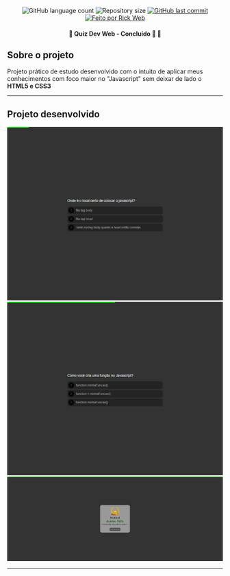 <p align="center">
  <img alt="GitHub language count" src="https://img.shields.io/github/languages/count/rickweb3/quiz-dev-web?color=%2304D361">
  <img alt="Repository size" src="https://img.shields.io/github/repo-size/rickweb3/quiz-dev-web">
  <a href="https://github.com/rickweb3/quiz-dev-web/commits/master">
    <img alt="GitHub last commit" src="https://img.shields.io/github/last-commit/rickweb3/quiz-dev-web">
  </a>
  <a href="">
    <img alt="Feito por Rick Web" src="https://img.shields.io/badge/desenvolvido%20por-RickWeb-%237519C1">
  </a>
</p>



<h4 align="center"> 
	🚧 Quiz Dev Web - Concluído 🚀 🚧
</h4>



## Sobre o projeto

Projeto prático de estudo desenvolvido com o intuito de aplicar meus conhecimentos com foco maior no "Javascript" sem deixar de lado o **HTML5 e CSS3**

---


## Projeto desenvolvido

![Screenshot](img_readme/overview_quiz_dev_web1.png)
![Screenshot](img_readme/overview_quiz_dev_web2.png)
![Screenshot](img_readme/overview_quiz_dev_web3.png)

---
